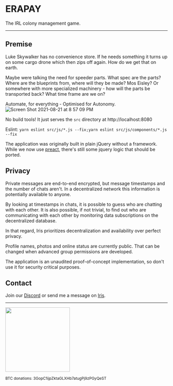 
# ERAPAY

The IRL colony management game.

<hr>

<h2>Premise</h2>

Luke Skywalker has no convenience store. If he needs something it turns up on some cargo drone which then zips off again. How do we get that on earth. <br>

Maybe were talking the need for speeder parts. What spec are the parts? Where are the blueprints from, where will they be made? Mos Eisley? Or somewhere with more specialized machinery - how will the parts be transported back? What time frame are we on?


Automate, for everything - Optimised for Autonomy. 
![Screen Shot 2021-08-21 at 8 57 09 PM](https://user-images.githubusercontent.com/81891724/130316621-deda16f8-259b-4949-9cad-ee0bc61a2ee0.png)


No build tools! It just serves the `src` directory at http://localhost:8080

Eslint: `yarn eslint src/js/*.js --fix;yarn eslint src/js/components/*.js --fix`

The application was originally built in plain jQuery without a framework. While we now use [preact](https://preactjs.com/), there's still some jquery logic that should be ported.

## Privacy
Private messages are end-to-end encrypted, but message timestamps and the number of chats aren't. In a decentralized network this information is potentially available to anyone.

By looking at timestamps in chats, it is possible to guess who are chatting with each other. It is also possible, if not trivial, to find out who are communicating with each other by monitoring data subscriptions on the decentralized database.

In that regard, Iris prioritizes decentralization and availability over perfect privacy.

Profile names, photos and online status are currently public. That can be changed when advanced group permissions are developed.

The application is an unaudited proof-of-concept implementation, so don't use it for security critical purposes.

## Contact
Join our [Discord](https://discord.gg/4Dgf54k) or send me a message on [Iris](https://iris.to/?chatWith=hyECQHwSo7fgr2MVfPyakvayPeixxsaAWVtZ-vbaiSc.TXIp8MnCtrnW6n2MrYquWPcc-DTmZzMBmc2yaGv9gIU&s=HlzYzNrhUsrn2PLi4yuRt6DiFUNM3hOmN8nFpgw6T-g&k=zvDfsInsMOI1).

---

<a href="https://opencollective.com/iris-social/donate" target="_blank"><img src="https://opencollective.com/iris-social/donate/button@2x.png?color=blue" width=200 /></a>

<p><sub>BTC donations: 3GopC1ijpZktaGLXHb7atugPj9zPGyQeST</sub></p>
